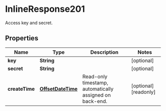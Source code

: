 

# InlineResponse201

Access key and secret.
## Properties

Name | Type | Description | Notes
------------ | ------------- | ------------- | -------------
**key** | **String** |  |  [optional]
**secret** | **String** |  |  [optional]
**createTime** | [**OffsetDateTime**](OffsetDateTime.md) | Read-only timestamp, automatically assigned on back-end. |  [optional] [readonly]



